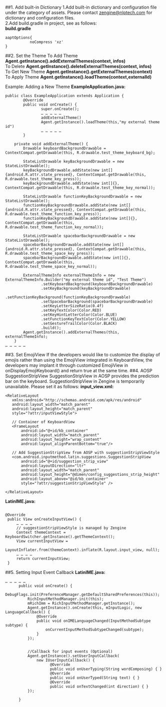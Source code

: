 ##1.  Add built-in Dictionary
1.Add built-in dictionary and configuration file under the category of assets. Please contact zengine@nlptech.com for dictionary and configuration files.   
2.Add build.gradle in project, see as follows:  
**build.gradle**

~~~
aaptOptions{
           noCompress 'xz'
}
~~~
##2. Set the Theme
To Add Theme **Agent.getInstance().addExternalThemes(context, infos)**  
To Delete **Agent.getInstance().deleteExternalThemes(context, infos)**  
To Get New Theme **Agent.getInstance().getExternalThemes(context)**  
To Apply Theme **Agent.getInstance().loadTheme(context,externalId)**  

Example: Adding a New Theme
**ExampleApplication.java:**

~~~
public class ExampleApplication extends Application {
        @Override
        public void onCreate() {
                super.onCreate();
                … … … … …
                addExternalTheme()
                Agent.getInstance().loadTheme(this,"my external theme id")
                … … … … …
        }  

    private void addExternalTheme() {
        Drawable keyboardBackgroundDrawable = ContextCompat.getDrawable(this, R.drawable.test_theme_keyboard_bg);

        StateListDrawable keyBackgroundDrawable = new StateListDrawable();
        keyBackgroundDrawable.addState(new int[]{android.R.attr.state_pressed}, ContextCompat.getDrawable(this, R.drawable.test_theme_key_press));
        keyBackgroundDrawable.addState(new int[]{}, ContextCompat.getDrawable(this, R.drawable.test_theme_key_normal));

        StateListDrawable functionKeyBackgroundDrawable = new StateListDrawable();
        functionKeyBackgroundDrawable.addState(new int[]{android.R.attr.state_pressed}, ContextCompat.getDrawable(this, R.drawable.test_theme_function_key_press));
        functionKeyBackgroundDrawable.addState(new int[]{}, ContextCompat.getDrawable(this, R.drawable.test_theme_function_key_normal));

        StateListDrawable spacebarBackgroundDrawable = new StateListDrawable();
        spacebarBackgroundDrawable.addState(new int[]{android.R.attr.state_pressed}, ContextCompat.getDrawable(this, R.drawable.test_theme_space_key_press));
        spacebarBackgroundDrawable.addState(new int[]{}, ContextCompat.getDrawable(this, R.drawable.test_theme_space_key_normal));

        ExternalThemeInfo externalThemeInfo = new ExternalThemeInfo.Builder("my external theme id", "Test Theme")
                .setKeyboardBackground(keyboardBackgroundDrawable)
                .setKeyBackground(keyBackgroundDrawable)
                .setFunctionKeyBackground(functionKeyBackgroundDrawable)
                .setSpacebarBackground(spacebarBackgroundDrawable)
                .setKeyLetterSizeRatio(0.4f)
                .setKeyTextColor(Color.RED)
                .setKeyHintLetterColor(Color.BLUE)
                .setFunctionKeyTextColor(Color.YELLOW)
                .setGestureTrailColor(Color.BLACK)
                .build();
        Agent.getInstance().addExternalThemes(this, externalThemeInfo);
    }
… … … … …
~~~
##3. Set EmojiView
If the developers would like to customize the display of emojis rather than using the EmojiView integrated in KeyboardView, the developers may implant it through customized EmojiView in onDisplayEmojiKeyboard() and return true at the same time. 
##4.  AOSP SuggestionStripView
SuggestionStripView in AOSP provides the prediction bar on the keyboard. SuggestionStripView in Zengine is temporarily unavailable. Please set it as follows:
**input_view.xml:**

~~~
<RelativeLayout
   xmlns:android="http://schemas.android.com/apk/res/android"
   android:layout_width="match_parent"
   android:layout_height="match_parent"
   style="?attr/inputViewStyle">

   // Container of KeyboardView
   <FrameLayout
       android:id="@+id/kb_container"
       android:layout_width="match_parent"
       android:layout_height="wrap_content"
       android:layout_alignParentBottom="true"/>

   // Add SuggestionStripView from AOSP with suggestionStripViewStyle
   <com.android.inputmethod.latin.suggestions.SuggestionStripView
       android:id="@+id/suggestion_strip_view"
       android:layoutDirection="ltr"
       android:layout_width="match_parent"
       android:layout_height="@dimen/config_suggestions_strip_height"
       android:layout_above="@id/kb_container"
       style="?attr/suggestionStripViewStyle" />

</RelativeLayout>
~~~

**LatinIME.java:**

~~~

@Override
 public View onCreateInputView() {
     … … … …
     // suggestionStripViewStyle is managed by Zengine
     Context themeContext = KeyboardSwitcher.getInstance().getThemeContext();
     View currentInputView =   
                  LayoutInflater.from(themeContext).inflate(R.layout.input_view, null);
     … … … … 
     return currentInputView;
 }
~~~

##5.  Setting Input Event Callback
**LatinIME.java:**

~~~
… … … … …
      public void onCreate() {
          DebugFlags.init(PreferenceManager.getDefaultSharedPreferences(this));
          RichInputMethodManager.init(this);
          mRichImm = RichInputMethodManager.getInstance();
          Agent.getInstance().onCreate(this, mInputLogic, new LanguageCallback() {
              @Override
              public void onIMELanguageChanged(InputMethodSubtype subtype) {
                  onCurrentInputMethodSubtypeChanged(subtype);
              }
          });
   

          //Callback for input events (Optional)
          Agent.getInstance().setUserInputCallback(
              new IUserInputCallback() {
					@Override
					public void onUserTyping(String wordComposing) { }
					@Override
					public void onUserTyped(String text) { }
					@Override
					public void onTextChanged(int direction) { }
          });

      }
~~~
